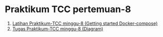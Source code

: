<h1> Praktikum TCC pertemuan-8 </h1>

1. [Latihan Praktikum-TCC minggu-8 (Getting started Docker-compose)](/minggu-08/latihan-tcc.md)
2. [Tugas Praktikum-TCC minggu-8 (Diagram)](/minggu-08/tugas-tcc.md)  
